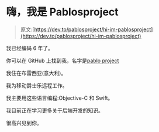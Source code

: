 # 嗨，我是 Pablosproject

> 原文:[https://dev.to/pablosproject/hi-im-pablosproject](https://dev.to/pablosproject/hi-im-pablosproject)

我已经编码 6 年了。

你可以在 GitHub 上找到我，名字是[pablo project](https://github.com/pablosproject)

我住在布雷西亚(意大利)。

我为移动爵士乐远程工作。

我主要用这些语言编程:Objective-C 和 Swift。

我目前正在学习更多关于后端开发的知识。

很高兴见到你。